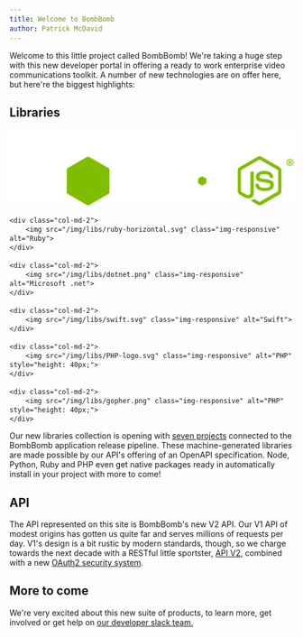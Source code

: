 ```yaml
---
title: Welcome to BombBomb
author: Patrick McDavid
---
```


Welcome to this little project called BombBomb! We're taking a huge step with this new developer portal in offering a
ready to work enterprise video communications toolkit. <!--more--> A number of new technologies are on offer here, but here're the 
biggest highlights:


## Libraries


<div class="row">
    <div class="col-md-2">
        <img src="/img/libs/nodejs.svg" class="img-responsive" alt="NodeJS">
    </div>

    <div class="col-md-2">
        <img src="/img/libs/ruby-horizontal.svg" class="img-responsive" alt="Ruby">
    </div>

    <div class="col-md-2">
        <img src="/img/libs/dotnet.png" class="img-responsive" alt="Microsoft .net">
    </div>

    <div class="col-md-2">
        <img src="/img/libs/swift.svg" class="img-responsive" alt="Swift">
    </div>

    <div class="col-md-2">
        <img src="/img/libs/PHP-logo.svg" class="img-responsive" alt="PHP" style="height: 40px;">
    </div>

    <div class="col-md-2">
        <img src="/img/libs/gopher.png" class="img-responsive" alt="PHP" style="height: 40px;">
    </div>
</div>



Our new libraries collection is opening with [seven projects](/libs) connected to the BombBomb application release
pipeline. These machine-generated libraries are made possible by our API's offering of an OpenAPI specification. 
Node, Python, Ruby and PHP even get native packages ready in automatically install in your project with more to come!

## API
The API represented on this site is BombBomb's new V2 API. Our V1 API of modest origins has gotten us quite far and
serves millions of requests per day. V1's design is a bit rustic by modern standards, though, so we charge towards the
next decade with a RESTful little sportster, [API V2](/api), combined with a new [OAuth2 security system](/auth).

## More to come
We're very excited about this new suite of products, to learn more, get involved or get help on 
[our developer slack team.](http://slack.developer.bombbomb.com)
